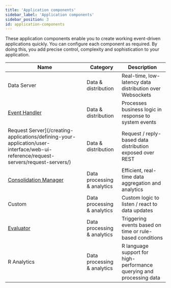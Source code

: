 ```yaml
---
title: 'Application components'
sidebar_label: 'Application components'
sidebar_position: 3
id: application-components
---
```


These application components enable you to create working event-driven applications quickly. You can configure each component as required. By doing this, you add precise control, complexity and sophistication to your application. 

| Name| Category  | Description|
|------------------------------------|--------------------|----------------|
| Data Server | Data & distribution  | Real-time, low-latency data distribution over Websockets |
| [Event Handler](/creating-applications/defining-your-application/business-logic/event-handlers/event-handlers/) | Data & distribution  | Processes business logic in response to system events |
| Request Server](/creating-applications/defining-your-application/user-interface/web-ui-reference/request-servers/request-servers/) | Data & distribution  | Request / reply-based data distribution exposed over REST|
| [Consolidation Manager](/creating-applications/defining-your-application/business-logic/consolidators/configure/) | Data processing & analytics  | Efficient, real-time data aggregation and analytics |
| Custom | Data processing & analytics  | Custom logic to listen / react to data updates |
| [Evaluator](/creating-applications/defining-your-application/business-logic/evaluators/configure/) | Data processing & analytics  |Triggering events based on time or rule-based conditions  |
| R Analytics | Data processing & analytics  | R language support for high-performance querying and processing data |


